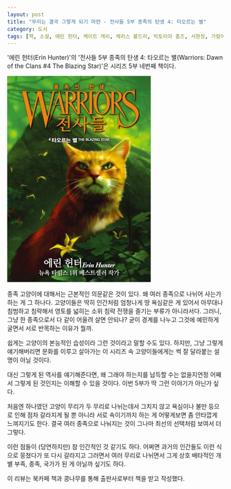 ```yaml
---
layout: post
title: "무리는 결국 그렇게 되기 마련 - 전사들 5부 종족의 탄생 4: 타오르는 별"
category: 도서
tags: [책, 소설, 에린 헌터, 케이트 캐리, 체리스 볼드리, 빅토리아 홈즈, 서현정, 가람어린이, 북카페 책과 콩나무, 서평]
---
```


'에린 헌터(Erin Hunter)'의
'전사들 5부 종족의 탄생 4: 타오르는 별(Warriors: Dawn of the Clans #4 The Blazing Star)'은
시리즈 5부 네번째 책이다.

![표지](/images/book/warriors-5-dawn-of-the-clans-4-the-blazing-star-book.jpg)

종족 고양이에 대해서는 근본적인 의문같은 것이 있다.
왜 여러 종족으로 나뉘어 사는가 하는 게 그 하나다.
고양이들은 딱히 인간처럼 엄청나게 땅 욕심같은 게 있어서
아무대나 침범하고 침략해서 영토를 넓히는
소위 침략 전쟁을 즐기는 부류가 아니라서다.
그러니, 그냥 한 종족으로서 다 같이 어울려 살면 안되나?
굳이 경계를 나누고 그것에 예민하게 굴면서 서로 반목하는 이유가 뭘까.

쉽게는 고양이의 본능적인 습성이라 그런 것이라고 말할 수도 있다.
하지만, 그냥 그렇게 얘기해버리면 문화를 이루고 살아가는 이 시리즈 속 고양이들에게는 썩 잘 달라붙는 설명이 아닐 것이다.

대신 그렇게 된 역사를 얘기해준다면,
왜 그래야 하는지를 납득할 수는 없을지언정
어째서 그렇게 된 것인지는 이해할 수 있을 것이다.
이번 5부가 딱 그런 이야기가 아닌가 싶다.

처음엔 하나였던 고양이 무리가
두 무리로 나뉘는데서 그치지 않고
욕심이나 불만 등으로 인해 점차 갈라지게 될 뿐 아니라
서로 속이기까지 하는 게 어떻게보면 좀 안타깝게 느껴지기도 한다.
결국 여러 종족으로 나눠지는 것이 그나마 최선의 선택처럼 보여서 더 그렇다.

이런 점들이 (당연하지만) 참 인간적인 것 같기도 하다.
어쩌면 과거의 인간들도 이런 식으로 뭉쳤다가 또 다시 갈라지고
그러면서 여러 무리로 나뉘면서
그게 상호 배타적인 개별 부족, 종족, 국가가 된 게 아닐까 싶기도 하다.



<div class="im im-info">
이 리뷰는 북카페 책과 콩나무를 통해 출판사로부터 책을 받고 작성했다.
</div>
